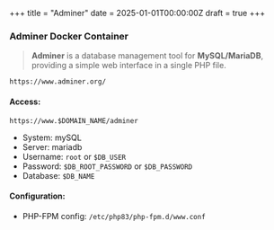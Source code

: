 +++
title = "Adminer"
date = 2025-01-01T00:00:00Z
draft = true
+++

### Adminer Docker Container

> **Adminer** is a database management tool for **MySQL/MariaDB**,
> providing a simple web interface in a single PHP file.

    https://www.adminer.org/



#### Access:
    https://www.$DOMAIN_NAME/adminer

* System: mySQL
* Server: mariadb
* Username: `root` or `$DB_USER`
* Password: `$DB_ROOT_PASSWORD` or `$DB_PASSWORD`
* Database: `$DB_NAME`



#### Configuration:
* PHP-FPM config: `/etc/php83/php-fpm.d/www.conf`
